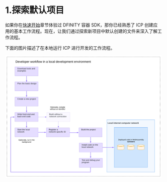 # 1.探索默认项目

如果你在[快速开始](../../yi-kuai-su-ru-men/)章节体验过 DFINITY 容器 SDK，那你已经熟悉了 ICP 创建应用的基本工作流程。现在，让我们通过探索新项目中默认创建的文件来深入了解工作流程。

 下面的图片描述了在本地运行 ICP 进行开发的工作流程。

![](../../.gitbook/assets/image%20%2814%29.png)

